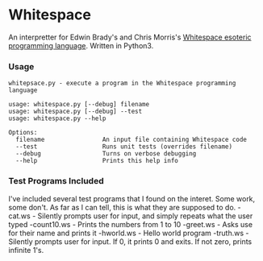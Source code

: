 # Whitespace
An interpretter for Edwin Brady's and Chris Morris's [Whitespace esoteric programming language](https://en.wikipedia.org/wiki/Whitespace_(programming_language)).  Written in Python3.

### Usage
```
whitepsace.py - execute a program in the Whitespace programming language

usage: whitespace.py [--debug] filename
usage: whitespace.py [--debug] --test
usage: whitespace.py --help

Options:
  filename                An input file containing Whitespace code
  --test                  Runs unit tests (overrides filename)
  --debug                 Turns on verbose debugging
  --help                  Prints this help info
```

### Test Programs Included
I've included several test programs that I found on the interet.  Some work, some don't.  As far as I can tell, this is what they are supposed to do.
-cat.ws - Silently prompts user for input, and simply repeats what the user typed
-count10.ws - Prints the numbers from 1 to 10
-greet.ws - Asks use for their name and prints it
-hworld.ws - Hello world program
-truth.ws - Silently prompts user for input.  If 0, it prints 0 and exits.  If not zero, prints infinite 1's.

